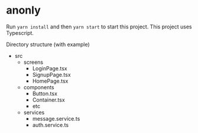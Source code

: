 # anonly
Run `yarn install` and then `yarn start` to start this project.
This project uses Typescript.

Directory structure (with example)
  - src
    - screens
      - LoginPage.tsx
      - SignupPage.tsx
      - HomePage.tsx
    - components
      - Button.tsx
      - Container.tsx
      - etc
    - services
      - message.service.ts
      - auth.service.ts